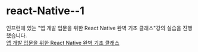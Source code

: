# react-Native--1
인프런에 있는 "앱 개발 입문을 위한 React Native 완벽 기초 클래스"강의 실습을 진행 했습니다. <br>
[앱 개발 입문을 위한 React Native 완벽 기초 클래스](https://www.inflearn.com/course/%EC%95%B1-%EC%9E%85%EB%AC%B8-%EB%A6%AC%EC%95%A1%ED%8A%B8-%EA%B8%B0%EC%B4%88/dashboard)

